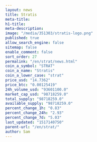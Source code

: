 ```yaml
---
layout: news
title: Stratis
meta-title: 
h1-title: 
meta-description: 
image: "/media/351303/stratis-logo.png"
published: true
allow_search_engine: false
sitemap: false
enable_comment: false
sort_order: 27
permalink: "/en/strat/news.html"
coin_a_symbol: "STRAT"
coin_a_name: "Stratis"
coin_a_lower_case: "strat"
price_usd: "14.7362"
price_btc: "0.00125419"
24h_volume_usd: "93601100.0"
market_cap_usd: "98718259.0"
total_supply: "98718259.0"
available_supply: "98718259.0"
percent_change_1h: "0.83"
percent_change_24h: "2.93"
percent_change_7d: "5.03"
last_updated: "1517140750"
parent-url: "/en/strat/"
author: Sam
---
```


